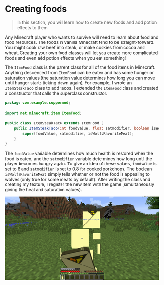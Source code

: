 
# Creating foods
>In this section, you will learn how to create new foods and add potion effects to them

Any Minecraft player who wants to survive will need to learn about food and food resources. The foods in vanilla Minecraft tend to be straight-forward. You might cook raw beef into steak, or make cookies from cocoa and wheat. Creating your own food classes will let you create more complicated foods and even add potion effects when you eat something!

The `ItemFood` class is the parent class for all of the food items in Minecraft. Anything descended from `ItemFood` can be eaten and has some hunger or saturation values (the saturation value determines how long you can move until hunger starts ticking down again). For example, I wrote an `ItemSteakTaco` class to add tacos. I extended the `ItemFood` class and created a constructor that calls the superclass constructor.

```java
package com.example.coppermod;

import net.minecraft.item.ItemFood;

public class ItemSteakTaco extends ItemFood {
    public ItemSteakTaco(int foodValue, float satmodifier, boolean isWolfsFavoriteMeat) {
        super(foodValue, satmodifier, isWolfsFavoriteMeat);
    }
}
```

The `foodValue` variable determines how much health is restored when the food is eaten, and the `satmodifier` variable determines how long until the player becomes hungry again. To give an idea of these values, `foodValue` is set to 8 and `satmodifier` is set to 0.8 for cooked porkchops. The boolean `isWolfsFavoriteMeat` simply tells whether or not the food is appealing to wolves (only true for some meats by default). After writing the class and creating my texture, I register the new item with the game (simultaneously giving the heal and saturation values).

![Eating a taco.](../images/section_6/taco_eating.png)